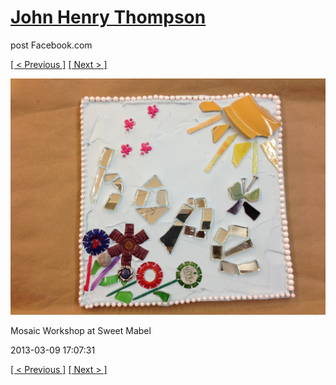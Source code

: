 # [John Henry Thompson](../README.md)
post Facebook.com

[[ < Previous ]](2013-03-09-5.md) [[ Next > ]](2013-03-09-7.md)

[![](../media/2013-03-09/Mosaic-Workshop-at-Sweet-Mabel-5.jpg)](../README.md)

Mosaic Workshop at Sweet Mabel

2013-03-09 17:07:31

[[ < Previous ]](2013-03-09-5.md) [[ Next > ]](2013-03-09-7.md)